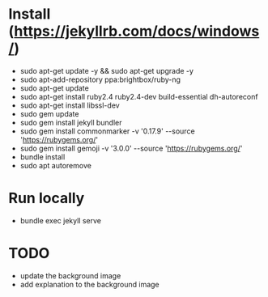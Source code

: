 # Install (https://jekyllrb.com/docs/windows/)
+ sudo apt-get update -y && sudo apt-get upgrade -y
+ sudo apt-add-repository ppa:brightbox/ruby-ng
+ sudo apt-get update
+ sudo apt-get install ruby2.4 ruby2.4-dev build-essential dh-autoreconf
+ sudo apt-get install libssl-dev
+ sudo gem update
+ sudo gem install jekyll bundler
+ sudo gem install commonmarker -v '0.17.9' --source 'https://rubygems.org/'
+ sudo gem install gemoji -v '3.0.0' --source 'https://rubygems.org/'
+ bundle install
+ sudo apt autoremove


# Run locally
+ bundle exec jekyll serve

# TODO
+ update the background image
+ add explanation to the background image

